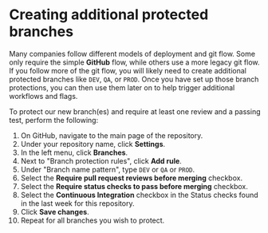# Creating additional protected branches

Many companies follow different models of deployment and git flow. Some only require the simple **GitHub** flow, while others use a more legacy git flow.
If you follow more of the git flow, you will likely need to create additional protected branches like `DEV`, `QA`, or `PROD`. Once you have set up those branch protections, you can then use them later on to help trigger additional workflows and flags.

To protect our new branch(es) and require at least one review and a passing test, perform the following:

1. On GitHub, navigate to the main page of the repository.
1. Under your repository name, click **Settings**.
1. In the left menu, click **Branches**.
1. Next to "Branch protection rules", click **Add rule**.
1. Under "Branch name pattern", type `DEV` or `QA` or `PROD`.
1. Select the **Require pull request reviews before merging** checkbox.
1. Select the **Require status checks to pass before merging** checkbox.
1. Select the **Continuous Integration** checkbox in the Status checks found in the last week for this repository.
1. Click **Save changes**.
1. Repeat for all branches you wish to protect.
